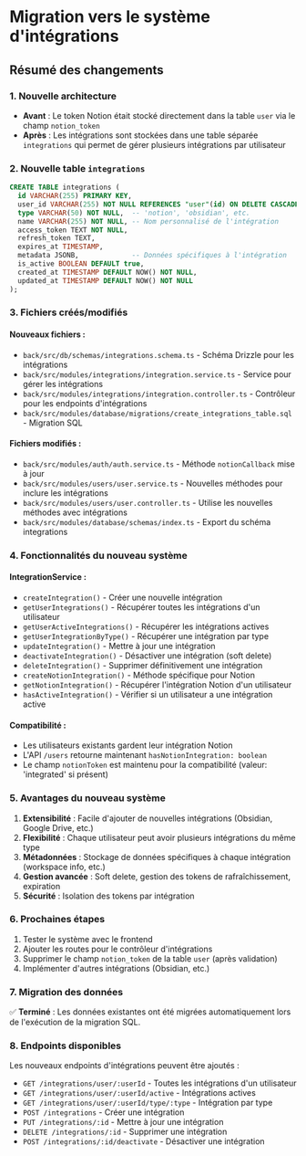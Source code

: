 # Migration vers le système d'intégrations

## Résumé des changements

### 1. Nouvelle architecture

- **Avant** : Le token Notion était stocké directement dans la table `user` via le champ `notion_token`
- **Après** : Les intégrations sont stockées dans une table séparée `integrations` qui permet de gérer plusieurs intégrations par utilisateur

### 2. Nouvelle table `integrations`

```sql
CREATE TABLE integrations (
  id VARCHAR(255) PRIMARY KEY,
  user_id VARCHAR(255) NOT NULL REFERENCES "user"(id) ON DELETE CASCADE,
  type VARCHAR(50) NOT NULL,  -- 'notion', 'obsidian', etc.
  name VARCHAR(255) NOT NULL, -- Nom personnalisé de l'intégration
  access_token TEXT NOT NULL,
  refresh_token TEXT,
  expires_at TIMESTAMP,
  metadata JSONB,             -- Données spécifiques à l'intégration
  is_active BOOLEAN DEFAULT true,
  created_at TIMESTAMP DEFAULT NOW() NOT NULL,
  updated_at TIMESTAMP DEFAULT NOW() NOT NULL
);
```

### 3. Fichiers créés/modifiés

#### Nouveaux fichiers :

- `back/src/db/schemas/integrations.schema.ts` - Schéma Drizzle pour les intégrations
- `back/src/modules/integrations/integration.service.ts` - Service pour gérer les intégrations
- `back/src/modules/integrations/integration.controller.ts` - Contrôleur pour les endpoints d'intégrations
- `back/src/modules/database/migrations/create_integrations_table.sql` - Migration SQL

#### Fichiers modifiés :

- `back/src/modules/auth/auth.service.ts` - Méthode `notionCallback` mise à jour
- `back/src/modules/users/user.service.ts` - Nouvelles méthodes pour inclure les intégrations
- `back/src/modules/users/user.controller.ts` - Utilise les nouvelles méthodes avec intégrations
- `back/src/modules/database/schemas/index.ts` - Export du schéma integrations

### 4. Fonctionnalités du nouveau système

#### IntegrationService :

- `createIntegration()` - Créer une nouvelle intégration
- `getUserIntegrations()` - Récupérer toutes les intégrations d'un utilisateur
- `getUserActiveIntegrations()` - Récupérer les intégrations actives
- `getUserIntegrationByType()` - Récupérer une intégration par type
- `updateIntegration()` - Mettre à jour une intégration
- `deactivateIntegration()` - Désactiver une intégration (soft delete)
- `deleteIntegration()` - Supprimer définitivement une intégration
- `createNotionIntegration()` - Méthode spécifique pour Notion
- `getNotionIntegration()` - Récupérer l'intégration Notion d'un utilisateur
- `hasActiveIntegration()` - Vérifier si un utilisateur a une intégration active

#### Compatibilité :

- Les utilisateurs existants gardent leur intégration Notion
- L'API `/users` retourne maintenant `hasNotionIntegration: boolean`
- Le champ `notionToken` est maintenu pour la compatibilité (valeur: 'integrated' si présent)

### 5. Avantages du nouveau système

1. **Extensibilité** : Facile d'ajouter de nouvelles intégrations (Obsidian, Google Drive, etc.)
2. **Flexibilité** : Chaque utilisateur peut avoir plusieurs intégrations du même type
3. **Métadonnées** : Stockage de données spécifiques à chaque intégration (workspace info, etc.)
4. **Gestion avancée** : Soft delete, gestion des tokens de rafraîchissement, expiration
5. **Sécurité** : Isolation des tokens par intégration

### 6. Prochaines étapes

1. Tester le système avec le frontend
2. Ajouter les routes pour le contrôleur d'intégrations
3. Supprimer le champ `notion_token` de la table `user` (après validation)
4. Implémenter d'autres intégrations (Obsidian, etc.)

### 7. Migration des données

✅ **Terminé** : Les données existantes ont été migrées automatiquement lors de l'exécution de la migration SQL.

### 8. Endpoints disponibles

Les nouveaux endpoints d'intégrations peuvent être ajoutés :

- `GET /integrations/user/:userId` - Toutes les intégrations d'un utilisateur
- `GET /integrations/user/:userId/active` - Intégrations actives
- `GET /integrations/user/:userId/type/:type` - Intégration par type
- `POST /integrations` - Créer une intégration
- `PUT /integrations/:id` - Mettre à jour une intégration
- `DELETE /integrations/:id` - Supprimer une intégration
- `POST /integrations/:id/deactivate` - Désactiver une intégration
